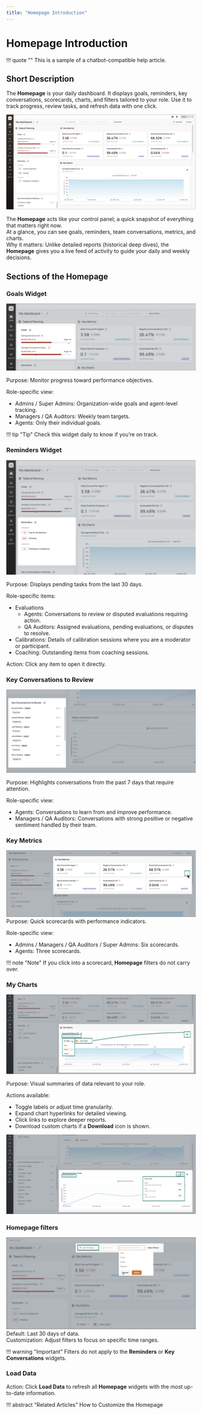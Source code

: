 ```yaml
---
title: "Homepage Introduction"
---
```


# Homepage Introduction

!!! quote ""
    This is a sample of a chatbot-compatible help article.

## Short Description
The **Homepage** is your daily dashboard. It displays goals, reminders, key conversations, scorecards, charts, and filters tailored to your role. Use it to track progress, review tasks, and refresh data with one click.

![Homepage](../assets/hmpg-1.png)

The **Homepage** acts like your control panel; a quick snapshot of everything that matters right now.  
At a glance, you can see goals, reminders, team conversations, metrics, and charts.  
Why it matters: Unlike detailed reports (historical deep dives), the **Homepage** gives you a live feed of activity to guide your daily and weekly decisions.

## Sections of the Homepage

### Goals Widget

![Goals](../assets/hmpg-1b.png)

Purpose: Monitor progress toward performance objectives.      

Role-specific view:

* Admins / Super Admins: Organization-wide goals and agent-level tracking.  
* Managers / QA Auditors: Weekly team targets.  
* Agents: Only their individual goals.

!!! tip "Tip"
    Check this widget daily to know if you’re on track.

### Reminders Widget

![Reminders](../assets/hmpg-1c.png)

Purpose: Displays pending tasks from the last 30 days.      

Role-specific items:

* Evaluations  
  * Agents: Conversations to review or disputed evaluations requiring action.  
  * QA Auditors: Assigned evaluations, pending evaluations, or disputes to resolve.  
* Calibrations: Details of calibration sessions where you are a moderator or participant.  
* Coaching: Outstanding items from coaching sessions.

Action: Click any item to open it directly.

### Key Conversations to Review

![Key conversations](../assets/hmpg-2.png)

Purpose: Highlights conversations from the past 7 days that require attention.    

Role-specific view:

* Agents: Conversations to learn from and improve performance.  
* Managers / QA Auditors: Conversations with strong positive or negative sentiment handled by their team.

### Key Metrics
![Key Metrics](../assets/hmpg-3.png)
Purpose: Quick scorecards with performance indicators.      

Role-specific view:    

* Admins / Managers / QA Auditors / Super Admins: Six scorecards.  
* Agents: Three scorecards.

!!! note "Note"
    If you click into a scorecard, **Homepage** filters do not carry over.

### My Charts
![My Charts](../assets/hmpg-4.png)

Purpose: Visual summaries of data relevant to your role.     

Actions available:    

* Toggle labels or adjust time granularity.  
* Expand chart hyperlinks for detailed viewing.  
* Click links to explore deeper reports.  
* Download custom charts if a **Download** icon is shown.

![Chart actions](../assets/hmpg-5.png)

### Homepage filters
![Homepage filters](../assets/hmpg-6.png)
Default: Last 30 days of data.  
Customization: Adjust filters to focus on specific time ranges.

!!! warning "Important"
    Filters do not apply to the **Reminders** or **Key Conversations** widgets.

### Load Data

Action: Click **Load Data** to refresh all **Homepage** widgets with the most up-to-date information.

!!! abstract "Related Articles"
    How to Customize the Homepage
